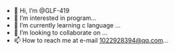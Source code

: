 - 👋 Hi, I’m @GLF-419
- 👀 I’m interested in program...
- 🌱 I’m currently learning c language ...
- 💞️ I’m looking to collaborate on ...
- 📫 How to reach me at e-mail 1022928394@qq.com...

<!---
GLF-419/GLF-419 is a ✨ special ✨ repository because its `README.md` (this file) appears on your GitHub profile.
You can click the Preview link to take a look at your changes.
--->
